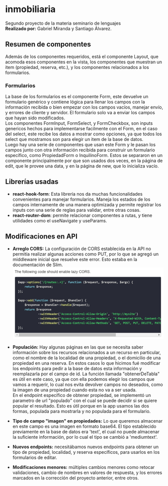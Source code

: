 # inmobiliaria

Segundo proyecto de la materia seminario de lenguajes\
**Realizado por:** Gabriel Miranda y Santiago Álvarez.

## Resumen de componentes

Además de los componentes requeridos, está el componente Layout, que acomoda
esos componentes en la vista, los componentes que muestran un item (propiedad,
reserva, etc.), y los componentes relacionados a los formularios.

### Formularios

La base de los formularios es el componente Form, este devuelve un formulario
genérico y contiene lógica para llenar los campos con la información recibida o
bien empezar con los campos vacíos, manejar envío, y errores de cliente y
servidor. El formulario solo va a enviar los campos que hayan sido modificados.\
Los componentes FormInput, FormSelect, y FormCheckbox, son inputs genericos hechos
para implementarse facilmente con el Form, en el caso del select, este recibe los
datos a mostrar como opciones, ya que todos los select que mostramos son para elegir
un item de la base de datos.\
Luego hay una serie de componentes que usan este Form y le pasan los campos
junto con otra información recibida para construir un formulario específico,
como PropiedadForm o InquilinoForm. Estos se separaron en un componente
principalmente por que son usados dos veces, en la página de edit, que le provee
una data, y en la página de new, que lo inicializa vacío.

## Librerías usadas

-   **react-hook-form**: Esta librería nos da muchas funcionalidades
    convenientes para manejar formularios. Maneja los estados de los campos
    internamente de una manera optimizada y permite registrar los inputs con una
    serie de reglas para validar, entre otras cosas.
-   **react-router-dom**: permite relacionar componentes a rutas, y tiene
    utilidades como el useNavigate y useParams.

## Modificaciones en API

-   **Arreglo CORS:** La configuración de CORS establecida en la API no permitía
    realizar algunas acciones como PUT, por lo que se agregó un middleware
    inicial que resuelve este error. Esto estaba en la documentación de Slim.
    ![screenshot de la documentación de slim sobre el CORS](image.png)

-   **Populación:** Hay algunas páginas en las que se necesita saber información
    sobre los recursos relacionados a un recurso en particular, como el nombre
    de la localidad de una propiedad, o el domicilio de una propiedad en una
    reserva. En estos casos lo que hicimos fué modificar los endpoints para
    pedir a la base de datos esta información y reemplazarla por el campo de id.
    La función llamada "obtenerDeTabla" es útil en este caso, ya que con ella
    podemos elegir los campos que vamos a requerir, lo cual nos evita devolver
    campos no deseados, como la imagen de una propiedad cuando esta no va a ser
    usada.\
    En el endpoint específico de obtener propiedad, se implementó un parametro de
    url "populado" con el cual se puede decidir si se quiere popular el resultado.
    Esto es útil porque en la app usamos las dos formas, populada para mostrarla
    y no populada para el formulario.

-   **Tipo de campo "imagen" en propiedades:** Lo que queremos almacenar en este
    campo es una imagen en formato base64. El tipo establecido previamente en la
    base de datos era 'text', el cual no puede almacenar la suficiente
    información, por lo cual el tipo se cambió a 'mediumtext'.

-   **Nuevos endpoints:** necesitábamos nuevos endpoints para obtener un tipo de
    propiedad, localidad, y reserva específicos, para usarlos en los formularios
    de editar.

-   **Modificaciones menores:** múltiples cambios menores como retocar
    validaciones, cambio de nombres en valores de respuesta, y los errores
    marcados en la corrección del proyecto anterior, entre otros.
